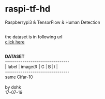 # raspi-tf-hd
Raspberrypi3 &amp; TensorFlow &amp; Human Detection<br><br>

the dataset is in following url<br>
<a href="https://drive.google.com/open?id=0B1JtZvJSgzd1QW1yYVhGUU5QSkE">click here</a><br><br>


<strong>DATASET</strong><br>
---------------------------------<br>
|  label |  image(R | G | B |)  |<br>
---------------------------------<br>
same Cifar-10<br>
<br>
by dohk<br>
17-07-19<br>
